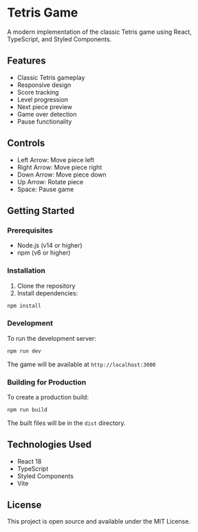 # Tetris Game

A modern implementation of the classic Tetris game using React, TypeScript, and Styled Components.

## Features

- Classic Tetris gameplay
- Responsive design
- Score tracking
- Level progression
- Next piece preview
- Game over detection
- Pause functionality

## Controls

- Left Arrow: Move piece left
- Right Arrow: Move piece right
- Down Arrow: Move piece down
- Up Arrow: Rotate piece
- Space: Pause game

## Getting Started

### Prerequisites

- Node.js (v14 or higher)
- npm (v6 or higher)

### Installation

1. Clone the repository
2. Install dependencies:
```bash
npm install
```

### Development

To run the development server:
```bash
npm run dev
```

The game will be available at `http://localhost:3000`

### Building for Production

To create a production build:
```bash
npm run build
```

The built files will be in the `dist` directory.

## Technologies Used

- React 18
- TypeScript
- Styled Components
- Vite

## License

This project is open source and available under the MIT License. 